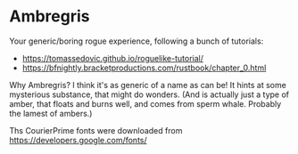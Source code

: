 # Ambregris

Your generic/boring rogue experience, following a bunch of tutorials:

- https://tomassedovic.github.io/roguelike-tutorial/
- https://bfnightly.bracketproductions.com/rustbook/chapter_0.html

Why Ambregris? I think it's as generic of a name as can be! It hints at some mysterious substance, that might do wonders. (And is actually just a type of amber, that floats and burns well, and comes from sperm whale. Probably the lamest of ambers.)

Ths CourierPrime fonts were downloaded from https://developers.google.com/fonts/

